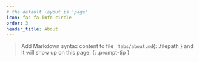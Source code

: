 ```yaml
---
# the default layout is 'page'
icon: fas fa-info-circle
order: 3
header_title: About
---
```


> Add Markdown syntax content to file `_tabs/about.md`{: .filepath } and it will show up on this page.
{: .prompt-tip }
